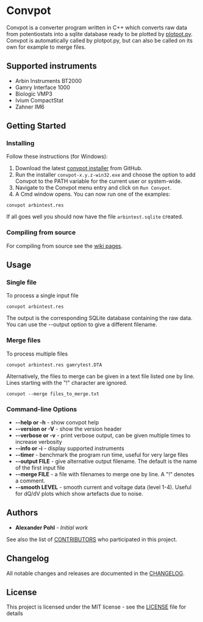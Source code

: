 # Convpot

Convpot is a converter program written in C++ which converts raw data from potentiostats into a sqlite database ready to be plotted by [plotpot.py](https://github.com/ahpohl/plotpot). Convpot is automatically called by plotpot.py, but can also be called on its own for example to merge files. 

## Supported instruments

* Arbin Instruments BT2000
* Gamry Interface 1000
* Biologic VMP3
* Ivium CompactStat
* Zahner IM6

## Getting Started

### Installing

Follow these instructions (for Windows):

1. Download the latest [convpot installer](https://github.com/ahpohl/convpot/releases/latest) from GitHub.
1. Run the installer `convpot-x.y.z-win32.exe` and choose the option to add Convpot to the PATH variable for the current user or system-wide.
1. Navigate to the Convpot menu entry and click on `Run Convpot`.
1. A Cmd window opens. You can now run one of the examples:
```
convpot arbintest.res
```
If all goes well you should now have the file `arbintest.sqlite` created.

### Compiling from source

For compiling from source see the [wiki pages](https://github.com/ahpohl/convpot/wiki).

## Usage

### Single file

To process a single input file

`convpot arbintest.res`

The output is the corresponding SQLite database containing the raw data. You can use the --output option to give a different filename.

### Merge files

To process multiple files

`convpot arbintest.res gamrytest.DTA`

Alternatively, the files to merge can be given in a text file listed one by line. Lines starting with the "!" character are ignored.

`convpot --merge files_to_merge.txt`

### Command-line Options

* **--help or -h** - show convpot help
* **--version or -V** - show the version header
* **--verbose or -v** - print verbose output, can be given multiple times to increase verbosity
* **--info or -i** - display supported instruments
* **--timer** - benchmark the program run time, useful for very large files
* **--output FILE** - give alternative output filename. The default is the name of the first input file
* **--merge FILE** - a file with filenames to merge one by line. A "!" denotes a comment.
* **--smooth LEVEL** - smooth current and voltage data (level 1-4). Useful for dQ/dV plots which show artefacts due to noise.

## Authors

* **Alexander Pohl** - *Initial work*

See also the list of [CONTRIBUTORS](https://github.com/ahpohl/convpot/blob/master/CONTRIBUTORS.md) who participated in this project.

## Changelog

All notable changes and releases are documented in the [CHANGELOG](https://github.com/ahpohl/convpot/blob/master/CHANGELOG.md).

## License

This project is licensed under the MIT license - see the [LICENSE](LICENSE) file for details

